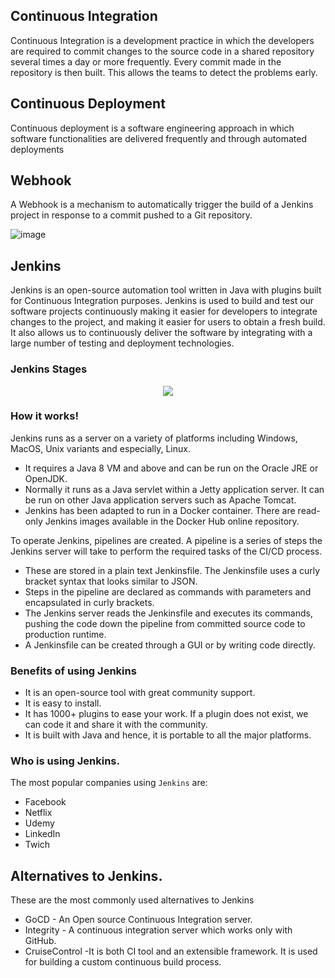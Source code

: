## Continuous Integration

Continuous Integration is a development practice in which the developers are required to commit changes to the source code in a shared repository several times a day or more frequently. Every commit made in the repository is then built. This allows the teams to detect the problems early. 


## Continuous Deployment

Continuous deployment is a software engineering approach in which software functionalities are delivered frequently and through automated deployments

## Webhook 

A Webhook is a mechanism to automatically trigger the build of a Jenkins project in response to a commit pushed to a Git repository.

![image](https://user-images.githubusercontent.com/110366380/200541014-88ad21be-3b07-4313-8ea2-069c2c9aba1c.png)

## Jenkins

Jenkins is an open-source automation tool written in Java with plugins built for Continuous Integration purposes. Jenkins is used to build and test our software projects continuously making it easier for developers to integrate changes to the project, and making it easier for users to obtain a fresh build. It also allows us to continuously deliver the software by integrating with a large number of testing and deployment technologies.

### Jenkins Stages

<p align="center">
  <img src="https://user-images.githubusercontent.com/110366380/200539483-96927056-397f-4305-93a6-f0975257d398.png">
</p>

### How it works!

Jenkins runs as a server on a variety of platforms including Windows, MacOS, Unix variants and especially, Linux. 
- It requires a Java 8 VM and above and can be run on the Oracle JRE or OpenJDK. 
- Normally it runs as a Java servlet within a Jetty application server. It can be run on other Java application servers such as Apache Tomcat. 
- Jenkins has been adapted to run in a Docker container. There are read-only Jenkins images available in the Docker Hub online repository.

To operate Jenkins, pipelines are created. A pipeline is a series of steps the Jenkins server will take to perform the required tasks of the CI/CD process. 

- These are stored in a plain text Jenkinsfile. The Jenkinsfile uses a curly bracket syntax that looks similar to JSON. 
- Steps in the pipeline are declared as commands with parameters and encapsulated in curly brackets. 
- The Jenkins server reads the Jenkinsfile and executes its commands, pushing the code down the pipeline from committed source code to production runtime. 
- A Jenkinsfile can be created through a GUI or by writing code directly.

### Benefits of using Jenkins

- It is an open-source tool with great community support.
- It is easy to install.
- It has 1000+ plugins to ease your work. If a plugin does not exist, we can code it and share it with the community.
- It is built with Java and hence, it is portable to all the major platforms.
    
### Who is using Jenkins.

The most popular companies using `Jenkins` are:

- Facebook
- Netflix
- Udemy
- LinkedIn
- Twich

## Alternatives to Jenkins.

These are the most commonly used alternatives to Jenkins

- GoCD - An Open source Continuous Integration server. 
- Integrity - A continuous integration server which works only with GitHub.
- CruiseControl -It is both CI tool and an extensible framework. It is used for building a custom continuous build process.


